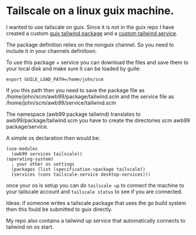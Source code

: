 
# Tailscale on a linux guix machine.

I wanted to use tailscale on guix. 
Since it is not in the guix repo I have created a custom 
[guix tailwind package](https://github.com/clojure-quant/infra-guix/blob/main/modules/awb99/package/tailscale.scm)
and a [custom tailwind service](https://github.com/clojure-quant/infra-guix/blob/main/modules/awb99/services/tailscale.scm).

The package definition relies on the nonguix channel. So you need to include it in your channels definitoon.

To use this package + service you can download the files and save them to 
your local disk and make sure it can be loaded by guile:

`export GUILE_LOAD_PATH=/home/john/scm`

If you this path then you need to save the package file as
/home/john/scm/awb99/package/tailwind.scm and 
the service file as /home/john/scm/awb99/service/tailwind.scm

The namespace (awb99 package tailwind) translates to awb99/package/tailwind.scm
you have to create the directories scm awb99 package/service.

A simple os declaration then would be:

```
(use-modules 
  (awb99 services tailscale))
(operating-system)
  ; your other os settings
  (packages (list (specification->package tailscale))
  (services (cons tailscale-service desktop-services)))
```

once your os is setup you can do `tailscale up` to connect the machine to your tailscale account 
and `tailscale status` to see if you are connected.

Ideas: if someone writes a tailscale package that uses the go build system
then this fould be submitted to guix directly.

My repo also contains a tailwind up service that automatically connects 
to tailwind on os start.




